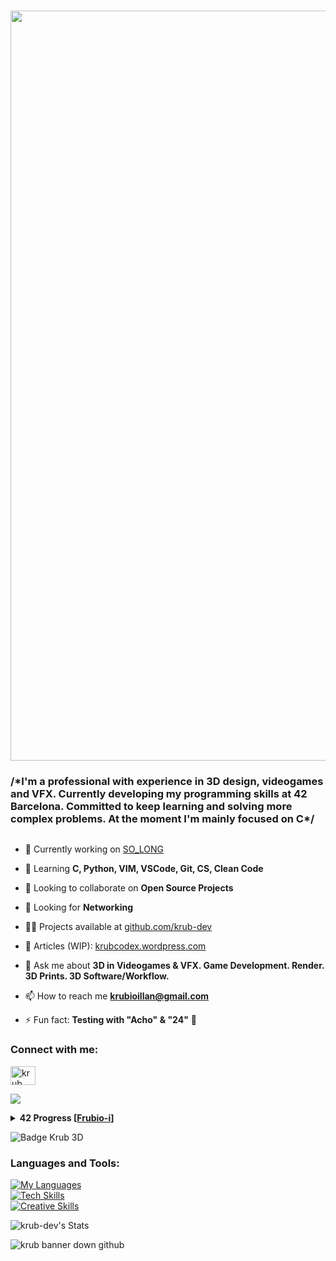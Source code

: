 <h1 align="center">
  <img src="https://iili.io/2wOy2Nj.png" alt="heart krub" width="1200" height="auto" style="align: bottom;"> 
</h1>


<h3 align="left">/*I'm a professional with experience in 3D design, videogames and VFX. Currently developing my programming skills at 42 Barcelona. Committed to keep learning and solving more complex problems. At the moment I'm mainly focused on C*/</h3>

<p align="left"> <a href="https://twitter.com/" target="blank"><img src="https://img.shields.io/twitter/follow/?logo=twitter&style=for-the-badge" alt="" /></a> </p>

- 🔭 Currently working on [SO_LONG](https://www.42barcelona.com)

- 🌱 Learning **C, Python, VIM, VSCode, Git, CS, Clean Code**

- 👯 Looking to collaborate on **Open Source Projects**

- 🤝 Looking for **Networking**

- 👨‍💻 Projects available at [github.com/krub-dev](https://github.com/krub-dev)

- 📝 Articles (WIP): [krubcodex.wordpress.com](https://krubcodex.wordpress.com)

- 💬 Ask me about **3D in Videogames & VFX. Game Development. Render. 3D Prints. 3D Software/Workflow.**

- 📫 How to reach me **krubioillan@gmail.com**

- ⚡ Fun fact: **Testing with "Acho" & "24"** 🍋


<h3 align="left">Connect with me:</h3>

<a href="https://linkedin.com/in/krub" target="blank"><img align="center" src="https://raw.githubusercontent.com/rahuldkjain/github-profile-readme-generator/master/src/images/icons/Social/linked-in-alt.svg" alt="krub" height="30" width="40" /></a>
<p align="left">
</p>

![](https://komarev.com/ghpvc/?username=krub-dev&color=yellow&base=200&style=for-the-badge)
<details> <summary><strong>42 Progress [<a href="https://profile.intra.42.fr/users/frubio-i">Frubio-i</a>]</strong></summary>

| Rank | Project |
|-----:|-----------|
|   125/125| LIBFT |
|   100/100| PRINTF |
|   100/100| BORN2BEROOT |
|   125/100| GET_NEXT_LINE |
|    84/100| PUSH_SWAP |
|   100/100| EXAM RANK 02 |
|   125/100| MINITALK |
|       N/A| SO_LONG |

</details>

![Badge Krub 3D](https://media3.giphy.com/media/v1.Y2lkPTc5MGI3NjExaHAwcDhvcmJ0empuYjdyNWJsaWwwa3F2ejJrY3VxMnJnc2J4eTJreiZlcD12MV9pbnRlcm5hbF9naWZfYnlfaWQmY3Q9Zw/UG9D48EnnHHMYYHZvJ/giphy.gif)

<h3 align="left">Languages and Tools:</h3>

[![My Languages](https://skillicons.dev/icons?i=c,py)](https://skillicons.dev) <br>
[![Tech Skills](https://skillicons.dev/icons?i=vim,vscode,bash,linux,ubuntu,git,github)](https://skillicons.dev) <br>
[![Creative Skills](https://skillicons.dev/icons?i=unity,unreal,blender,ps,pr,ae,ai)](https://skillicons.dev)

![krub-dev's Stats](https://github-readme-stats.vercel.app/api?username=krub-dev&theme=gruvbox&show_icons=true&hide_border=false&count_private=true)

<picture>
 <source media="(prefers-color-scheme: dark)" srcset="https://iili.io/2nAdfku.png">
 <source media="(prefers-color-scheme: light)" srcset="https://iili.io/2nAdfku.png">
 <img alt="krub banner down github" src="https://iili.io/2nAdfku.png">
</picture>

